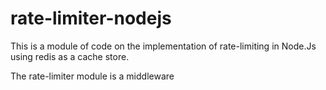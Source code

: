 # rate-limiter-nodejs

This is a module of code on the implementation of rate-limiting in Node.Js using redis as a cache store.

The rate-limiter module is a middleware
